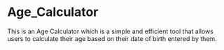 # Age_Calculator
This is an Age Calculator which is a simple and efficient tool that allows users to calculate their age based on their date of birth entered by them.
